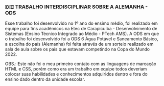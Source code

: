 ### 🇩🇪 TRABALHO INTERDISCIPLINAR SOBRE A ALEMANHA - ODS

Esse trabalho foi desenvolvido no 1º ano do ensimo médio, foi realizado em equipe para fins acadêmicos na Etec de Carapicuíba - Desenvolvimento de Sistemas (Ensino Técnico Integrado ao Médio - PTech AMS).
A ODS em que o trabalho foi desenvolvido foi a ODS 6 Água Potável e Saneamento Básico, a escolha do país (Alemanha) foi feita através de um sorteio realizado em sala de aula sobre os pais que estavam competindo na Copa do Mundo 2022.

OBS.: Este não foi o meu primeiro contato com as linguagens de marcação HTML e CSS, porém como era um trabalho em equipe todos deveriam colocar suas habilidades e conhecimentos adquiridos dentro e fora do ensino dado dentro da unidade escolar.
